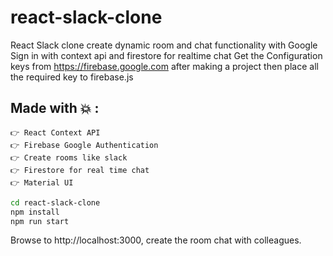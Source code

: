 # react-slack-clone
React Slack clone create dynamic room and chat functionality with Google Sign in with context api  and firestore for realtime chat
Get the Configuration keys from https://firebase.google.com after making a project then place all the required key to firebase.js

## Made with 💥 :
 ```
👉 React Context API
👉 Firebase Google Authentication
👉 Create rooms like slack
👉 Firestore for real time chat
👉 Material UI
```

``` bash
cd react-slack-clone
npm install
npm run start
```

Browse to http://localhost:3000, create the room chat with colleagues.
